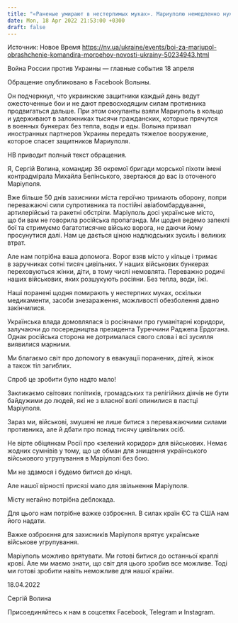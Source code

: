 ```yaml
---
title: "«Раненые умирают в нестерпимых муках». Мариуполю немедленно нужна деблокада — обращение командира морпехов"
date: Mon, 18 Apr 2022 21:53:00 +0300
draft: false
---
```

Источник: Новое Время https://nv.ua/ukraine/events/boi-za-mariupol-obrashchenie-komandira-morpehov-novosti-ukrainy-50234943.html


Война России против Украины — главные события 18 апреля

Обращение опубликовано в Facebook Волыны.

Он подчеркнул, что украинские защитники каждый день ведут ожесточенные бои и не дают превосходящим силам противника продвигаться дальше. При этом оккупанты взяли Мариуполь в кольцо и удерживают в заложниках тысячи гражданских, которые прячутся в военных бункерах без тепла, воды и еды. Волына призвал иностранных партнеров Украины передать тяжелое вооружение, которое спасет защитников Мариуполя.

НВ приводит полный текст обращения.

Я, Сергій Волина, командир 36 окремої бригади морської піхоти імені контрадмірала Михайла Белінського, звертаюся до вас із оточеного Маріуполя.

Вже більше 50 днів захисники міста героїчно тримають оборону, попри переважаючі сили супротивника та постійні авіабомбардування, артилерійські та ракетні обстріли. Маріуполь досі українське місто, що би вам не говорила російська пропаганда. Ми щодня ведемо запеклі бої та стримуємо багатотисячне військо ворога, не даючи йому просунутися далі. Нам це дається ціною надлюдських зусиль і великих втрат.

Але нам потрібна ваша допомога. Ворог взяв місто у кільце і тримає в заручниках сотні тисяч цивільних. У наших військових бункерах переховуються жінки, діти, в тому числі немовлята. Переважно родичі наших військових, яких розшукують росіяни. Без тепла, води, їжі. 

Наші поранені щодня помирають у нестерпних муках, оскільки медикаменти, засоби знезараження, можливості обезболення давно закінчилися. 

Українська влада домовлялася із росіянами про гуманітарні коридори, залучаючи до посередництва президента Туреччини Раджепа Ердогана. Однак російська сторона не дотрималася свого слова і всі зусилля виявилися марними.

Ми благаємо світ про допомогу в евакуації поранених, дітей, жінок а також тіл загиблих. 

Спроб це зробити було надто мало! 

Закликаємо світових політиків, громадських та релігійних діячів не бути байдужими до людей, які не з власної волі опинилися в пастці Маріуполя. 

Зараз ми, військові, змушені не лише битися з переважаючими силами противника, але й дбати про понад тисячу цивільних осіб. 

Не вірте обіцянкам Росії про «зелений коридор» для військових. Немає жодних сумнівів у тому, що це обман для знищення українського військового угрупування в Маріуполі без бою. 

Ми не здамося і будемо битися до кінця. 

Але нашої вірності присязі мало для звільнення Маріуполя. 

Місту негайно потрібна деблокада. 

Для цього нам потрібне важке озброєння. В силах країн ЄС та США нам його надати.

Важке озброєння для захисників Маріуполя врятує українське військове угрупування. 

Маріуполь можливо врятувати. Ми готові битися до останньої краплі крові. Але ми маємо знати, що світ для цього зробив все можливе. Тоді ми готові зробити навіть неможливе для нашої країни. 

18.04.2022 

Сергій Волина

Присоединяйтесь к нам в соцсетях Facebook, Telegram и Instagram.
